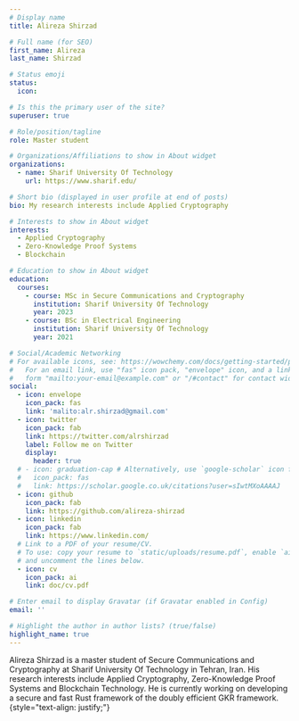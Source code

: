 ```yaml
---
# Display name
title: Alireza Shirzad

# Full name (for SEO)
first_name: Alireza
last_name: Shirzad

# Status emoji
status:
  icon: 

# Is this the primary user of the site?
superuser: true

# Role/position/tagline
role: Master student

# Organizations/Affiliations to show in About widget
organizations:
  - name: Sharif University Of Technology
    url: https://www.sharif.edu/

# Short bio (displayed in user profile at end of posts)
bio: My research interests include Applied Cryptography

# Interests to show in About widget
interests:
  - Applied Cryptography
  - Zero-Knowledge Proof Systems
  - Blockchain

# Education to show in About widget
education:
  courses:
    - course: MSc in Secure Communications and Cryptography
      institution: Sharif University Of Technology
      year: 2023
    - course: BSc in Electrical Engineering
      institution: Sharif University Of Technology
      year: 2021

# Social/Academic Networking
# For available icons, see: https://wowchemy.com/docs/getting-started/page-builder/#icons
#   For an email link, use "fas" icon pack, "envelope" icon, and a link in the
#   form "mailto:your-email@example.com" or "/#contact" for contact widget.
social:
  - icon: envelope
    icon_pack: fas
    link: 'malito:alr.shirzad@gmail.com'
  - icon: twitter
    icon_pack: fab
    link: https://twitter.com/alrshirzad
    label: Follow me on Twitter
    display:
      header: true
  # - icon: graduation-cap # Alternatively, use `google-scholar` icon from `ai` icon pack
  #   icon_pack: fas
  #   link: https://scholar.google.co.uk/citations?user=sIwtMXoAAAAJ
  - icon: github
    icon_pack: fab
    link: https://github.com/alireza-shirzad
  - icon: linkedin
    icon_pack: fab
    link: https://www.linkedin.com/
  # Link to a PDF of your resume/CV.
  # To use: copy your resume to `static/uploads/resume.pdf`, enable `ai` icons in `params.yaml`,
  # and uncomment the lines below.
  - icon: cv
    icon_pack: ai
    link: doc/cv.pdf

# Enter email to display Gravatar (if Gravatar enabled in Config)
email: ''

# Highlight the author in author lists? (true/false)
highlight_name: true
---
```


Alireza Shirzad is a master student of Secure Communications and Cryptography at Sharif University Of Technology in Tehran, Iran. His research interests include Applied Cryptography, Zero-Knowledge Proof Systems and Blockchain Technology. He is currently working on developing a secure and fast Rust framework of the doubly efficient GKR framework.
{style="text-align: justify;"}
